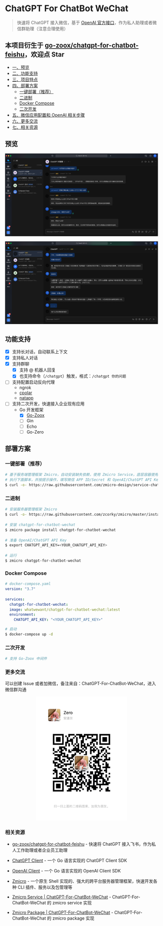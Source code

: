 # ChatGPT For ChatBot WeChat

> 快速将 ChatGPT 接入微信，基于 [OpenAI 官方接口](https://platform.openai.com/account/api-keys)，作为私人助理或者微信群助理（注意合理使用）

## 本项目衍生于 [go-zoox/chatgpt-for-chatbot-feishu](https://github.com/go-zoox/chatgpt-for-chatbot-feishu)，欢迎点 Star

* [一、预览](#预览)
* [二、功能支持](#功能支持)
* [三、项目特点](#项目特点)
* [四、部署方案](#部署方案)
  * [一键部署（推荐）](#一键部署（推荐）)
  * [二进制](#二进制)
  * [Docker Compose](#docker-compose)
  * [二次开发](#二次开发)
* [五、微信应用配置和 OpenAI 相关步骤](#微信应用配置和-openai-相关步骤)
* [六、更多交流](#更多交流)
* [七、相关资源](#相关资源)

## 预览
![](./docs/assets/images/chatgpt.chat.group.png)

![](./docs/assets/images/chatgpt.chat.p2p.png)

## 功能支持

* [x] 支持长对话，自动联系上下文
* [x] 支持私人对话
* [x] 支持群聊
  * [x] 支持 @ 机器人回复
  * [x] 也支持命令（`/chatgpt`）触发，格式：`/chatgpt 你的问题`
* [ ] 支持配置启动反向代理
  * ngrok
  * [cpolar](https://dashboard.cpolar.com/)
  * [natapp](https://natapp.cn/)
* [ ] 支持二次开发，快速接入企业现有应用
  * Go 开发框架
    * [x] [Go-Zoox](https://github.com/go-zoox/zoox)
    * [ ] Gin
    * [ ] Echo
    * [ ] Go-Zero

## 部署方案

### 一键部署（推荐）

```bash
# 基于服务端管理框架 Zmicro，自动安装缺失依赖，使用 Zmicro Service，底层容器使用 Docker
# 执行下面脚本，并按提示操作，填写微信 APP ID/Secret 和 OpenAI/ChatGPT API Key
$ curl -o- https://raw.githubusercontent.com/zmicro-design/service-chatgpt-for-chatbot-wechat/master/install | bash
```

### 二进制

```bash
# 安装服务器管理框架 Zmicro
$ curl -o- https://raw.githubusercontent.com/zcorky/zmicro/master/install | bash

# 安装 chatgpt-for-chatbot-wechat
$ zmicro package install chatgpt-for-chatbot-wechat

# 准备 OpenAI/ChatGPT API Key
$ export CHATGPT_API_KEY=<YOUR_CHATGPT_API_KEY>

# 运行
$ zmicro chatgpt-for-chatbot-wechat
```

### Docker Compose

```yaml
# docker-compose.yaml
version: "3.7"

services:
  chatgpt-for-chatbot-wechat:
  image: whatwewant/chatgpt-for-chatbot-wechat:latest
  environment:
    CHATGPT_API_KEY: "<YOUR_CHATGPT_API_KEY>"
```

```bash
# 启动
$ docker-compose up -d
```

### 二次开发

```bash
# 支持 Go-Zoox 中间件
```

### 更多交流

可以创建 Issue 或者加微信，备注来自：ChatGPT-For-ChatBot-WeChat，进入微信群沟通

<p align="center">
  <img src="./docs/assets/images/wechat.qrcode.jpeg" alt="" width="300" />
</p>

### 相关资源
* [go-zoox/chatgpt-for-chatbot-feishu](https://github.com/go-zoox/chatgpt-for-chatbot-feishu) - 快速将 ChatGPT 接入飞书，作为私人工作助理或者企业员工助理

* [ChatGPT Client](https://github.com/go-zoox/chatgpt-client) - 一个 Go 语言实现的 ChatGPT Client SDK

* [OpenAI Client](https://github.com/go-zoox/openai-client) - 一个 Go 语言实现的 OpenAI Client SDK

* [Zmicro](https://github.com/zcorky/zmicro) - 一个原生 Shell 实现的、强大的跨平台服务器管理框架，快速开发各种 CLI 插件、服务以及包管理等

* [Zmicro Service | ChatGPT-For-ChatBot-WeChat](https://github.com/zmicro-design/service-chatgpt-for-chatbot-wechat) - ChatGPT-For-ChatBot-WeChat 的 zmicro service 实现

* [Zmicro Package | ChatGPT-For-ChatBot-WeChat](https://github.com/zmicro-design/service-chatgpt-for-chatbot-wechat) - ChatGPT-For-ChatBot-WeChat 的 zmicro package 实现
